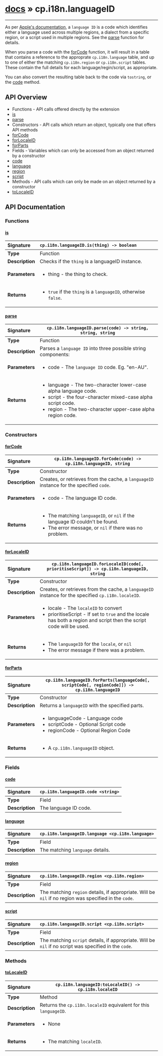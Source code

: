 # [docs](index.md) » cp.i18n.languageID
---

As per [Apple's documentation](https://developer.apple.com/library/content/documentation/MacOSX/Conceptual/BPInternational/LanguageandLocaleIDs/LanguageandLocaleIDs.html#//apple_ref/doc/uid/10000171i-CH15-SW6),
a `language ID` is a code which identifies either a language used across multiple regions,
a dialect from a specific region, or a script used in multiple regions. See the [parse](#parse) function for details.

When you parse a code with the [forCode](#forCode) function, it will result in a table that contains a
reference to the approprate `cp.i18n.language` table, and up to one of either the matching `cp.i18n.region`
or `cp.i18n.script` tables. These contain the full details for each language/regin/script, as appropriate.

You can also convert the resulting table back to the code via `tostring`, or the [code](#code) method.

## API Overview
* Functions - API calls offered directly by the extension
 * [is](#is)
 * [parse](#parse)
* Constructors - API calls which return an object, typically one that offers API methods
 * [forCode](#forcode)
 * [forLocaleID](#forlocaleid)
 * [forParts](#forparts)
* Fields - Variables which can only be accessed from an object returned by a constructor
 * [code](#code)
 * [language](#language)
 * [region](#region)
 * [script](#script)
* Methods - API calls which can only be made on an object returned by a constructor
 * [toLocaleID](#tolocaleid)

## API Documentation

### Functions

#### [is](#is)
| <span style="float: left;">**Signature**</span> | <span style="float: left;">`cp.i18n.languageID.is(thing) -> boolean` </span>                                                          |
| -----------------------------------------------------|---------------------------------------------------------------------------------------------------------|
| **Type**                                             | Function                                                                                         |
| **Description**                                      | Checks if the `thing` is a languageID instance.                                                                                         |
| **Parameters**                                       | <ul><li>thing     - the thing to check.</li></ul> |
| **Returns**                                          | <ul><li>`true` if the `thing` is a `languageID`, otherwise `false`.</li></ul>          |

#### [parse](#parse)
| <span style="float: left;">**Signature**</span> | <span style="float: left;">`cp.i18n.languageID.parse(code) -> string, string, string` </span>                                                          |
| -----------------------------------------------------|---------------------------------------------------------------------------------------------------------|
| **Type**                                             | Function                                                                                         |
| **Description**                                      | Parses a `language ID` into three possible string components:                                                                                         |
| **Parameters**                                       | <ul><li>code      - The `language ID` code. Eg. "en-AU".</li></ul> |
| **Returns**                                          | <ul><li>language  - The two-character lower-case alpha language code.</li><li>script    - the four-character mixed-case alpha script code.</li><li>region    - The two-character upper-case alpha region code.</li></ul>          |

### Constructors

#### [forCode](#forcode)
| <span style="float: left;">**Signature**</span> | <span style="float: left;">`cp.i18n.languageID.forCode(code) -> cp.i18n.languageID, string` </span>                                                          |
| -----------------------------------------------------|---------------------------------------------------------------------------------------------------------|
| **Type**                                             | Constructor                                                                                         |
| **Description**                                      | Creates, or retrieves from the cache, a `languageID` instance for the specified `code`.                                                                                         |
| **Parameters**                                       | <ul><li>code      - The language ID code.</li></ul> |
| **Returns**                                          | <ul><li>The matching `languageID`, or `nil` if the language ID couldn't be found.</li><li>The error message, or `nil` if there was no problem.</li></ul>          |

#### [forLocaleID](#forlocaleid)
| <span style="float: left;">**Signature**</span> | <span style="float: left;">`cp.i18n.languageID.forLocaleID(code[, prioritiseScript]) -> cp.i18n.languageID, string` </span>                                                          |
| -----------------------------------------------------|---------------------------------------------------------------------------------------------------------|
| **Type**                                             | Constructor                                                                                         |
| **Description**                                      | Creates, or retrieves from the cache, a `languageID` instance for the specified `cp.i18n.localeID`.                                                                                         |
| **Parameters**                                       | <ul><li>locale            - The `localeID` to convert</li><li>prioritiseScript  - If set to `true` and the locale has both a region and script then the script code will be used.</li></ul> |
| **Returns**                                          | <ul><li>The `languageID` for the `locale`, or `nil`</li><li>The error message if there was a problem.</li></ul>          |

#### [forParts](#forparts)
| <span style="float: left;">**Signature**</span> | <span style="float: left;">`cp.i18n.languageID.forParts(languageCode[, scriptCode[, regionCode]]) -> cp.i18n.languageID` </span>                                                          |
| -----------------------------------------------------|---------------------------------------------------------------------------------------------------------|
| **Type**                                             | Constructor                                                                                         |
| **Description**                                      | Returns a `languageID` with the specified parts.                                                                                         |
| **Parameters**                                       | <ul><li>languageCode - Language code</li><li>scriptCode - Optional Script code</li><li>regionCode - Optional Region Code</li></ul> |
| **Returns**                                          | <ul><li>A `cp.i18n.languageID` object.</li></ul>          |

### Fields

#### [code](#code)
| <span style="float: left;">**Signature**</span> | <span style="float: left;">`cp.i18n.languageID.code <string>` </span>                                                          |
| -----------------------------------------------------|---------------------------------------------------------------------------------------------------------|
| **Type**                                             | Field                                                                                         |
| **Description**                                      | The language ID code.                                                                                         |

#### [language](#language)
| <span style="float: left;">**Signature**</span> | <span style="float: left;">`cp.i18n.languageID.language <cp.i18n.language>` </span>                                                          |
| -----------------------------------------------------|---------------------------------------------------------------------------------------------------------|
| **Type**                                             | Field                                                                                         |
| **Description**                                      | The matching `language` details.                                                                                         |

#### [region](#region)
| <span style="float: left;">**Signature**</span> | <span style="float: left;">`cp.i18n.languageID.region <cp.i18n.region>` </span>                                                          |
| -----------------------------------------------------|---------------------------------------------------------------------------------------------------------|
| **Type**                                             | Field                                                                                         |
| **Description**                                      | The matching `region` details, if appropriate. Will be `nil` if no region was specified in the `code`.                                                                                         |

#### [script](#script)
| <span style="float: left;">**Signature**</span> | <span style="float: left;">`cp.i18n.languageID.script <cp.i18n.script>` </span>                                                          |
| -----------------------------------------------------|---------------------------------------------------------------------------------------------------------|
| **Type**                                             | Field                                                                                         |
| **Description**                                      | The matching `script` details, if appropriate. Will be `nil` if no script was specified in the `code`.                                                                                         |

### Methods

#### [toLocaleID](#tolocaleid)
| <span style="float: left;">**Signature**</span> | <span style="float: left;">`cp.i18n.languageID:toLocaleID() -> cp.i18n.localeID` </span>                                                          |
| -----------------------------------------------------|---------------------------------------------------------------------------------------------------------|
| **Type**                                             | Method                                                                                         |
| **Description**                                      | Returns the `cp.i18n.localeID` equivalent for this `languageID`.                                                                                         |
| **Parameters**                                       | <ul><li>None</li></ul> |
| **Returns**                                          | <ul><li>The matching `localeID`.</li></ul>          |

